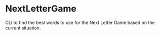 # NextLetterGame
CLI to find the best words to use for the Next Letter Game based on the current situation.
